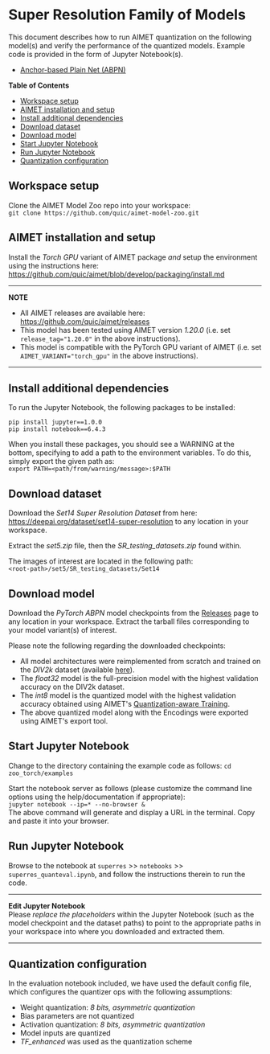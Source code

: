 # Super Resolution Family of Models
This document describes how to run AIMET quantization on the following model(s) and verify the performance of the quantized models. Example code is provided in the form of Jupyter Notebook(s).
- [Anchor-based Plain Net (ABPN)](../examples/superres/notebooks/superres_quanteval.ipynb)

**Table of Contents**
- [Workspace setup](#workspace-setup)
- [AIMET installation and setup](#aimet-installation-and-setup)
- [Install additional dependencies](#install-additional-dependencies)
- [Download dataset](#download-dataset)
- [Download model](#download-model)
- [Start Jupyter Notebook](#start-jupyter-notebook)
- [Run Jupyter Notebook](#run-jupyter-notebook)
- [Quantization configuration](#quantization-configuration)

## Workspace setup
Clone the AIMET Model Zoo repo into your workspace:  
`git clone https://github.com/quic/aimet-model-zoo.git`

## AIMET installation and setup
Install the *Torch GPU* variant of AIMET package *and* setup the environment using the instructions here:
https://github.com/quic/aimet/blob/develop/packaging/install.md

---
**NOTE**
- All AIMET releases are available here: https://github.com/quic/aimet/releases
- This model has been tested using AIMET version *1.20.0*  (i.e. set `release_tag="1.20.0"` in the above instructions).
- This model is compatible with the PyTorch GPU variant of AIMET (i.e. set `AIMET_VARIANT="torch_gpu"` in the above instructions).
---

## Install additional dependencies
To run the Jupyter Notebook, the following packages to be installed:
```
pip install jupyter==1.0.0
pip install notebook==6.4.3
```
When you install these packages, you should see a WARNING at the bottom, specifying to add a path to the environment variables. To do this, simply export the given path as:  
`export PATH=<path/from/warning/message>:$PATH`

## Download dataset
Download the *Set14 Super Resolution Dataset* from here: https://deepai.org/dataset/set14-super-resolution to any location in your workspace.

Extract the *set5.zip* file, then the *SR_testing_datasets.zip* found within.

The images of interest are located in the following path:  
`<root-path>/set5/SR_testing_datasets/Set14`

## Download model
Download the *PyTorch ABPN* model checkpoints from the [Releases](/../../releases) page to any location in your workspace. Extract the tarball files corresponding to your model variant(s) of interest.

Please note the following regarding the downloaded checkpoints:
- All model architectures were reimplemented from scratch and trained on the *DIV2k* dataset (available [here](https://data.vision.ee.ethz.ch/cvl/DIV2K/)).
- The *float32* model is the full-precision model with the highest validation accuracy on the DIV2k dataset.
- The *int8* model is the quantized model with the highest validation accuracy obtained using AIMET's [Quantization-aware Training](https://developer.qualcomm.com/blog/exploring-aimet-s-quantization-aware-training-functionality).
- The above quantized model along with the Encodings were exported using AIMET's export tool.

## Start Jupyter Notebook
Change to the directory containing the example code as follows:
`cd zoo_torch/examples`

Start the notebook server as follows (please customize the command line options using the help/documentation if appropriate):  
`jupyter notebook --ip=* --no-browser &`  
The above command will generate and display a URL in the terminal. Copy and paste it into your browser.

## Run Jupyter Notebook
Browse to the notebook at `superres` >> `notebooks` >> `superres_quanteval.ipynb`, and follow the instructions therein to run the code.

---
**Edit Jupyter Notebook**  
Please *replace the placeholders* within the Jupyter Notebook (such as the model checkpoint and the dataset paths) to point to the appropriate paths in your workspace into where you downloaded and extracted them.

---
## Quantization configuration
In the evaluation notebook included, we have used the default config file, which configures the quantizer ops with the following assumptions:
- Weight quantization: *8 bits, asymmetric quantization*
- Bias parameters are not quantized
- Activation quantization: *8 bits, asymmetric quantization*
- Model inputs are quantized
- *TF_enhanced* was used as the quantization scheme
